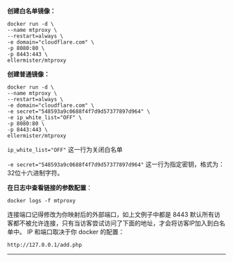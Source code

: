 **创建白名单镜像：**

```
docker run -d \
--name mtproxy \
--restart=always \
-e domain="cloudflare.com" \
-p 8080:80 \
-p 8443:443 \
ellermister/mtproxy
```

  

**创建普通镜像：**

```
docker run -d \
--name mtproxy \
--restart=always \
-e domain="cloudflare.com" \
-e secret="548593a9c0688f4f7d9d57377897d964" \
-e ip_white_list="OFF" \
-p 8080:80 \
-p 8443:443 \
ellermister/mtproxy
```

`ip_white_list="OFF"`   这一行为关闭白名单

`-e secret="548593a9c0688f4f7d9d57377897d964"`   这一行为指定密钥，格式为：32位十六进制字符。

**在日志中查看链接的参数配置**：

```
docker logs -f mtproxy
```


连接端口记得修改为你映射后的外部端口，如上文例子中都是 8443
默认所有访客都不被允许连接，只有当访客尝试访问了下面的地址，才会将访客IP加入到白名单中。
IP 和端口取决于你 docker 的配置：
```
http://127.0.0.1/add.php
```




---
